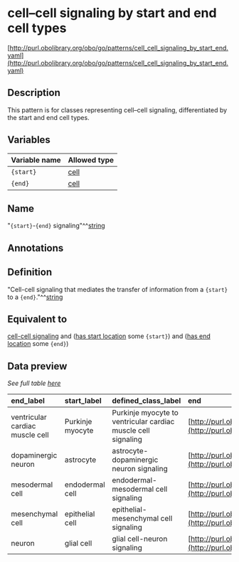 # cell–cell signaling by start and end cell types

[http://purl.obolibrary.org/obo/go/patterns/cell_cell_signaling_by_start_end.yaml](http://purl.obolibrary.org/obo/go/patterns/cell_cell_signaling_by_start_end.yaml)

## Description

This pattern is for classes representing cell–cell signaling, differentiated by the start and end cell types.




## Variables

| Variable name | Allowed type |
|:--------------|:-------------|
| `{start}` | [cell](http://purl.obolibrary.org/obo/CL_0000000) |
| `{end}` | [cell](http://purl.obolibrary.org/obo/CL_0000000) |

## Name

"`{start}`-`{end}` signaling"^^[string](http://www.w3.org/2001/XMLSchema#string)

## Annotations



## Definition

"Cell-cell signaling that mediates the transfer of information from a `{start}` to a `{end}`."^^[string](http://www.w3.org/2001/XMLSchema#string)

## Equivalent to

[cell-cell signaling](http://purl.obolibrary.org/obo/GO_0007267)  and ([has start location](http://purl.obolibrary.org/obo/RO_0002231) some `{start}`)  and ([has end location](http://purl.obolibrary.org/obo/RO_0002232) some `{end}`)







## Data preview

*See full table [here](https://github.com/geneontology/go-ontology/tree/master/src/design_patterns/cell_cell_signaling_by_start_end.tsv)*

| end_label | start_label | defined_class_label | end | start | defined_class |
|:--|:--|:--|:--|:--|:--|
| ventricular cardiac muscle cell | Purkinje myocyte | Purkinje myocyte to ventricular cardiac muscle cell signaling | [http://purl.obolibrary.org/obo/CL_2000046](http://purl.obolibrary.org/obo/CL_2000046) | [http://purl.obolibrary.org/obo/CL_0002068](http://purl.obolibrary.org/obo/CL_0002068) | [http://purl.obolibrary.org/obo/GO_0086029](http://purl.obolibrary.org/obo/GO_0086029) |
| dopaminergic neuron | astrocyte | astrocyte-dopaminergic neuron signaling | [http://purl.obolibrary.org/obo/CL_0000700](http://purl.obolibrary.org/obo/CL_0000700) | [http://purl.obolibrary.org/obo/CL_0000127](http://purl.obolibrary.org/obo/CL_0000127) | [http://purl.obolibrary.org/obo/GO_0036520](http://purl.obolibrary.org/obo/GO_0036520) |
| mesodermal cell | endodermal cell | endodermal-mesodermal cell signaling | [http://purl.obolibrary.org/obo/CL_0000222](http://purl.obolibrary.org/obo/CL_0000222) | [http://purl.obolibrary.org/obo/CL_0000223](http://purl.obolibrary.org/obo/CL_0000223) | [http://purl.obolibrary.org/obo/GO_0003133](http://purl.obolibrary.org/obo/GO_0003133) |
| mesenchymal cell | epithelial cell | epithelial-mesenchymal cell signaling | [http://purl.obolibrary.org/obo/CL_0008019](http://purl.obolibrary.org/obo/CL_0008019) | [http://purl.obolibrary.org/obo/CL_0000066](http://purl.obolibrary.org/obo/CL_0000066) | [http://purl.obolibrary.org/obo/GO_0060684](http://purl.obolibrary.org/obo/GO_0060684) |
| neuron | glial cell | glial cell-neuron signaling | [http://purl.obolibrary.org/obo/CL_0000540](http://purl.obolibrary.org/obo/CL_0000540) | [http://purl.obolibrary.org/obo/CL_0000125](http://purl.obolibrary.org/obo/CL_0000125) | [http://purl.obolibrary.org/obo/GO_0150098](http://purl.obolibrary.org/obo/GO_0150098) |

